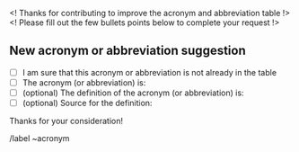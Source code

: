 <! Thanks for contributing to improve the acronym and abbreviation table !>
<! Please fill out the few bullets points below to complete your request !>

## New acronym or abbreviation suggestion

* [ ] I am sure that this acronym or abbreviation is not already in the table
* [ ] The acronym (or abbreviation) is:  
* [ ] (optional) The definition of the acronym (or abbreviation) is:  
* [ ] (optional) Source for the definition:

Thanks for your consideration!

/label ~acronym
